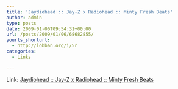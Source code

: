```yaml
---
title: 'Jaydiohead :: Jay-Z x Radiohead :: Minty Fresh Beats'
author: admin
type: posts
date: 2009-01-06T09:54:31+00:00
url: /posts/2009/01/06/68682855/
yourls_shorturl:
  - http://lobban.org/i/5r
categories:
  - Links

---
```

Link: [Jaydiohead :: Jay-Z x Radiohead :: Minty Fresh Beats][1]

 [1]: http://jaydiohead.com/